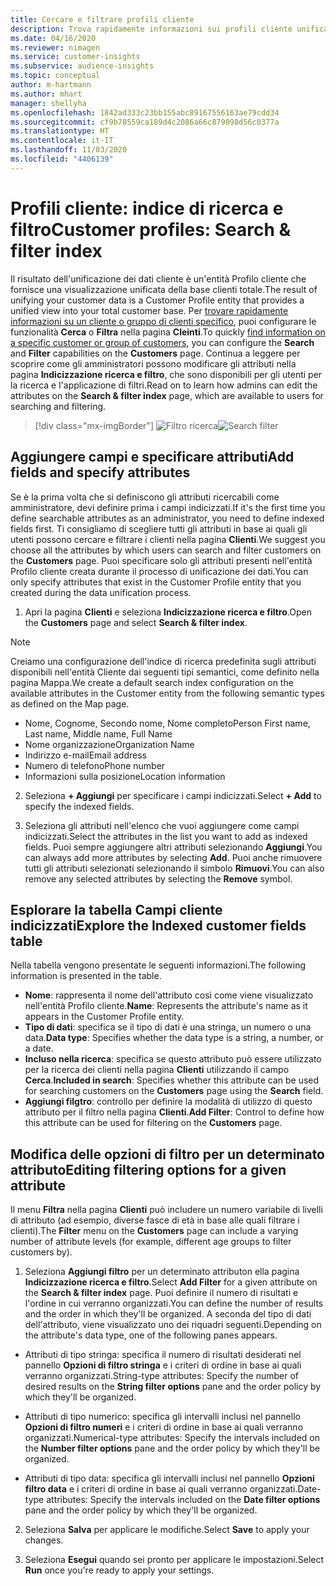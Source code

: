 ```yaml
---
title: Cercare e filtrare profili cliente
description: Trova rapidamente informazioni sui profili cliente unificati e filtra per attributi specificati.
ms.date: 04/16/2020
ms.reviewer: nimagen
ms.service: customer-insights
ms.subservice: audience-insights
ms.topic: conceptual
author: m-hartmann
ms.author: mhart
manager: shellyha
ms.openlocfilehash: 1842ad333c23bb155abc89167556163ae79cdd34
ms.sourcegitcommit: cf9b78559ca189d4c2086a66c879098d56c0377a
ms.translationtype: HT
ms.contentlocale: it-IT
ms.lasthandoff: 11/03/2020
ms.locfileid: "4406139"
---
```

# <a name="customer-profiles-search--filter-index"></a><span data-ttu-id="1230d-103">Profili cliente: indice di ricerca e filtro</span><span class="sxs-lookup"><span data-stu-id="1230d-103">Customer profiles: Search & filter index</span></span>

<span data-ttu-id="1230d-104">Il risultato dell'unificazione dei dati cliente è un'entità Profilo cliente che fornisce una visualizzazione unificata della base clienti totale.</span><span class="sxs-lookup"><span data-stu-id="1230d-104">The result of unifying your customer data is a Customer Profile entity that provides a unified view into your total customer base.</span></span> <span data-ttu-id="1230d-105">Per [trovare rapidamente informazioni su un cliente o gruppo di clienti specifico](customer-profiles.md), puoi configurare le funzionalità **Cerca** o **Filtra** nella pagina **Cleinti**.</span><span class="sxs-lookup"><span data-stu-id="1230d-105">To quickly [find information on a specific customer or group of customers](customer-profiles.md), you can configure the **Search** and **Filter** capabilities on the **Customers** page.</span></span> <span data-ttu-id="1230d-106">Continua a leggere per scoprire come gli amministratori possono modificare gli attributi nella pagina **Indicizzazione ricerca e filtro**, che sono disponibili per gli utenti per la ricerca e l'applicazione di filtri.</span><span class="sxs-lookup"><span data-stu-id="1230d-106">Read on to learn how admins can edit the attributes on the **Search & filter index** page, which are available to users for searching and filtering.</span></span>

> [!div class="mx-imgBorder"]
> <span data-ttu-id="1230d-107">![Filtro ricerca](media/search-filter.png "Filtro ricerca")</span><span class="sxs-lookup"><span data-stu-id="1230d-107">![Search filter](media/search-filter.png "Search filter")</span></span>

## <a name="add-fields-and-specify-attributes"></a><span data-ttu-id="1230d-108">Aggiungere campi e specificare attributi</span><span class="sxs-lookup"><span data-stu-id="1230d-108">Add fields and specify attributes</span></span>

<span data-ttu-id="1230d-109">Se è la prima volta che si definiscono gli attributi ricercabili come amministratore, devi definire prima i campi indicizzati.</span><span class="sxs-lookup"><span data-stu-id="1230d-109">If it's the first time you define searchable attributes as an administrator, you need to define indexed fields first.</span></span> <span data-ttu-id="1230d-110">Ti consigliamo di scegliere tutti gli attributi in base ai quali gli utenti possono cercare e filtrare i clienti nella pagina **Clienti**.</span><span class="sxs-lookup"><span data-stu-id="1230d-110">We suggest you choose all the attributes by which users can search and filter customers on the **Customers** page.</span></span> <span data-ttu-id="1230d-111">Puoi specificare solo gli attributi presenti nell'entità Profilo cliente creata durante il processo di unificazione dei dati.</span><span class="sxs-lookup"><span data-stu-id="1230d-111">You can only specify attributes that exist in the Customer Profile entity that you created during the data unification process.</span></span>

1. <span data-ttu-id="1230d-112">Apri la pagina **Clienti** e seleziona **Indicizzazione ricerca e filtro**.</span><span class="sxs-lookup"><span data-stu-id="1230d-112">Open the **Customers** page and select **Search & filter index**.</span></span>

> [!NOTE]
> <span data-ttu-id="1230d-113">Creiamo una configurazione dell'indice di ricerca predefinita sugli attributi disponibili nell'entità Cliente dai seguenti tipi semantici, come definito nella pagina Mappa.</span><span class="sxs-lookup"><span data-stu-id="1230d-113">We create a default search index configuration on the available attributes in the Customer entity from the following semantic types as defined on the Map page.</span></span>
> - <span data-ttu-id="1230d-114">Nome, Cognome, Secondo nome, Nome completo</span><span class="sxs-lookup"><span data-stu-id="1230d-114">Person First name, Last name, Middle name, Full Name</span></span>
> - <span data-ttu-id="1230d-115">Nome organizzazione</span><span class="sxs-lookup"><span data-stu-id="1230d-115">Organization Name</span></span>
> - <span data-ttu-id="1230d-116">Indirizzo e-mail</span><span class="sxs-lookup"><span data-stu-id="1230d-116">Email address</span></span>
> - <span data-ttu-id="1230d-117">Numero di telefono</span><span class="sxs-lookup"><span data-stu-id="1230d-117">Phone number</span></span>
> - <span data-ttu-id="1230d-118">Informazioni sulla posizione</span><span class="sxs-lookup"><span data-stu-id="1230d-118">Location information</span></span>

2. <span data-ttu-id="1230d-119">Seleziona **+ Aggiungi** per specificare i campi indicizzati.</span><span class="sxs-lookup"><span data-stu-id="1230d-119">Select **+ Add** to specify the indexed fields.</span></span>

3. <span data-ttu-id="1230d-120">Seleziona gli attributi nell'elenco che vuoi aggiungere come campi indicizzati.</span><span class="sxs-lookup"><span data-stu-id="1230d-120">Select the attributes in the list you want to add as indexed fields.</span></span> <span data-ttu-id="1230d-121">Puoi sempre aggiungere altri attributi selezionando **Aggiungi**.</span><span class="sxs-lookup"><span data-stu-id="1230d-121">You can always add more attributes by selecting **Add**.</span></span> <span data-ttu-id="1230d-122">Puoi anche rimuovere tutti gli attributi selezionati selezionando il simbolo **Rimuovi**.</span><span class="sxs-lookup"><span data-stu-id="1230d-122">You can also remove any selected attributes by selecting the **Remove** symbol.</span></span>

## <a name="explore-the-indexed-customer-fields-table"></a><span data-ttu-id="1230d-123">Esplorare la tabella Campi cliente indicizzati</span><span class="sxs-lookup"><span data-stu-id="1230d-123">Explore the Indexed customer fields table</span></span>

<span data-ttu-id="1230d-124">Nella tabella vengono presentate le seguenti informazioni.</span><span class="sxs-lookup"><span data-stu-id="1230d-124">The following information is presented in the table.</span></span>

- <span data-ttu-id="1230d-125">**Nome**: rappresenta il nome dell'attributo così come viene visualizzato nell'entità Profilo cliente.</span><span class="sxs-lookup"><span data-stu-id="1230d-125">**Name**: Represents the attribute's name as it appears in the Customer Profile entity.</span></span>
- <span data-ttu-id="1230d-126">**Tipo di dati**: specifica se il tipo di dati è una stringa, un numero o una data.</span><span class="sxs-lookup"><span data-stu-id="1230d-126">**Data type**: Specifies whether the data type is a string, a number, or a date.</span></span>
- <span data-ttu-id="1230d-127">**Incluso nella ricerca**: specifica se questo attributo può essere utilizzato per la ricerca dei clienti nella pagina **Clienti** utilizzando il campo **Cerca**.</span><span class="sxs-lookup"><span data-stu-id="1230d-127">**Included in search**: Specifies whether this attribute can be used for searching customers on the **Customers** page using the **Search** field.</span></span>
- <span data-ttu-id="1230d-128">**Aggiungi filgtro**: controllo per definire la modalità di utilizzo di questo attributo per il filtro nella pagina **Clienti**.</span><span class="sxs-lookup"><span data-stu-id="1230d-128">**Add Filter**: Control to define how this attribute can be used for filtering on the **Customers** page.</span></span>

## <a name="editing-filtering-options-for-a-given-attribute"></a><span data-ttu-id="1230d-129">Modifica delle opzioni di filtro per un determinato attributo</span><span class="sxs-lookup"><span data-stu-id="1230d-129">Editing filtering options for a given attribute</span></span>

<span data-ttu-id="1230d-130">Il menu **Filtra** nella pagina **Clienti** può includere un numero variabile di livelli di attributo (ad esempio, diverse fasce di età in base alle quali filtrare i clienti).</span><span class="sxs-lookup"><span data-stu-id="1230d-130">The **Filter** menu on the **Customers** page can include a varying number of attribute levels (for example, different age groups to filter customers by).</span></span>

1. <span data-ttu-id="1230d-131">Seleziona **Aggiungi filtro** per un determinato attributon ella pagina **Indicizzazione ricerca e filtro**.</span><span class="sxs-lookup"><span data-stu-id="1230d-131">Select **Add Filter** for a given attribute on the **Search & filter index** page.</span></span> <span data-ttu-id="1230d-132">Puoi definire il numero di risultati e l'ordine in cui verranno organizzati.</span><span class="sxs-lookup"><span data-stu-id="1230d-132">You can define the number of results and the order in which they'll be organized.</span></span> <span data-ttu-id="1230d-133">A seconda del tipo di dati dell'attributo, viene visualizzato uno dei riquadri seguenti.</span><span class="sxs-lookup"><span data-stu-id="1230d-133">Depending on the attribute's data type, one of the following panes appears.</span></span>

- <span data-ttu-id="1230d-134">Attributi di tipo stringa: specifica il numero di risultati desiderati nel pannello **Opzioni di filtro stringa** e i criteri di ordine in base ai quali verranno organizzati.</span><span class="sxs-lookup"><span data-stu-id="1230d-134">String-type attributes: Specify the number of desired results on the **String filter options** pane and the order policy by which they'll be organized.</span></span>

- <span data-ttu-id="1230d-135">Attributi di tipo numerico: specifica gli intervalli inclusi nel pannello **Opzioni di filtro numeri** e i criteri di ordine in base ai quali verranno organizzati.</span><span class="sxs-lookup"><span data-stu-id="1230d-135">Numerical-type attributes: Specify the intervals included on the **Number filter options** pane and the order policy by which they'll be organized.</span></span>

- <span data-ttu-id="1230d-136">Attributi di tipo data: specifica gli intervalli inclusi nel pannello **Opzioni filtro data** e i criteri di ordine in base ai quali verranno organizzati.</span><span class="sxs-lookup"><span data-stu-id="1230d-136">Date-type attributes:  Specify the intervals included on the **Date filter options** pane and the order policy by which they'll be organized.</span></span>

2. <span data-ttu-id="1230d-137">Seleziona **Salva** per applicare le modifiche.</span><span class="sxs-lookup"><span data-stu-id="1230d-137">Select **Save** to apply your changes.</span></span>

3. <span data-ttu-id="1230d-138">Seleziona **Esegui** quando sei pronto per applicare le impostazioni.</span><span class="sxs-lookup"><span data-stu-id="1230d-138">Select **Run** once you're ready to apply your settings.</span></span>
